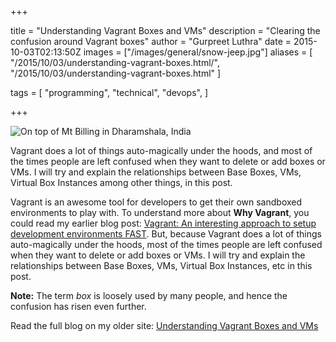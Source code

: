 +++

title = "Understanding Vagrant Boxes and VMs"
description = "Clearing the confusion around Vagrant boxes"
author = "Gurpreet Luthra"
date = 2015-10-03T02:13:50Z
images = ["/images/general/snow-jeep.jpg"]
aliases = [
    "/2015/10/03/understanding-vagrant-boxes.html/",
    "/2015/10/03/understanding-vagrant-boxes.html"
]


tags = [
    "programming",
    "technical",
    "devops",
]

+++

![On top of Mt Billing in Dharamshala, India](/images/general/snow-jeep.jpg "On top of Mt Billing in Dharamshala, India")

Vagrant does a lot of things auto-magically under the hoods, and most of the times people are left confused
when they want to delete or add boxes or VMs. I will try and explain the relationships between Base Boxes, VMs, Virtual
Box Instances among other things, in this post.

Vagrant is an awesome tool for developers to get their own sandboxed environments to play with.
To understand more about **Why Vagrant**, you could read my earlier blog post:
[Vagrant: An interesting approach to setup development environments FAST](http://techie-notebook.blogspot.com/2012/12/vagrant-interesting-approach-to-setup.html).
But, because Vagrant does a lot of things auto-magically under the hoods, most of the times people are left confused
when they want to delete or add boxes or VMs. I will try and explain the relationships between Base Boxes, VMs, Virtual Box
Instances, etc in this post.

**Note:** The term *box* is loosely used by many people, and hence the confusion has risen even further.

Read the full blog on my older site:
[Understanding Vagrant Boxes and VMs](http://techie-notebook.blogspot.com/2015/10/understanding-vagrant-boxes-vms.html)